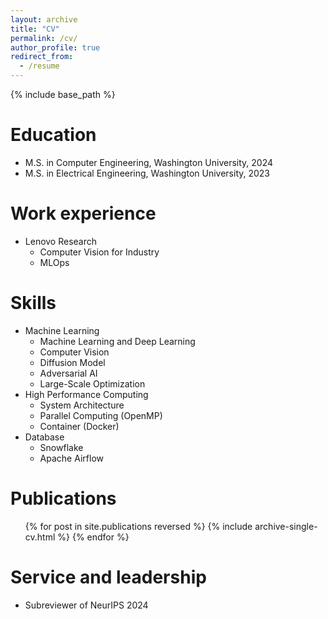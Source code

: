 ```yaml
---
layout: archive
title: "CV"
permalink: /cv/
author_profile: true
redirect_from:
  - /resume
---
```


{% include base_path %}

Education
======
* M.S. in Computer Engineering, Washington University, 2024
* M.S. in Electrical Engineering, Washington University, 2023

Work experience
======
* Lenovo Research
  * Computer Vision for Industry
  * MLOps

Skills
======
* Machine Learning
  * Machine Learning and Deep Learning
  * Computer Vision
  * Diffusion Model
  * Adversarial AI
  * Large-Scale Optimization
* High Performance Computing
  * System Architecture
  * Parallel Computing (OpenMP)
  * Container (Docker)
* Database
  * Snowflake
  * Apache Airflow

Publications
======
  <ul>{% for post in site.publications reversed %}
    {% include archive-single-cv.html %}
  {% endfor %}</ul>

  
Service and leadership
======
* Subreviewer of NeurIPS 2024
